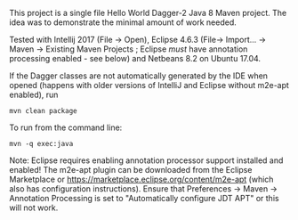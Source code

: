 This project is a single file Hello World Dagger-2 Java 8 Maven
project.  The idea was to demonstrate the minimal amount of work
needed.

Tested with Intellij 2017 (File -> Open), Eclipse 4.6.3 (File->
Import... -> Maven -> Existing Maven Projects ; Eclipse _must_ have
annotation processing enabled - see below) and Netbeans 8.2 on Ubuntu
17.04.

If the Dagger classes are not automatically generated by the IDE when
opened (happens with older versions of IntelliJ and Eclipse without
m2e-apt enabled), run

    mvn clean package

To run from the command line:

    mvn -q exec:java

Note: Eclipse requires enabling annotation processor support installed
and enabled!  The m2e-apt plugin can be downloaded from the Eclipse
Marketplace or https://marketplace.eclipse.org/content/m2e-apt (which
also has configuration instructions).  Ensure that Preferences ->
Maven -> Annotation Processing is set to "Automatically configure JDT
APT" or this will not work.



